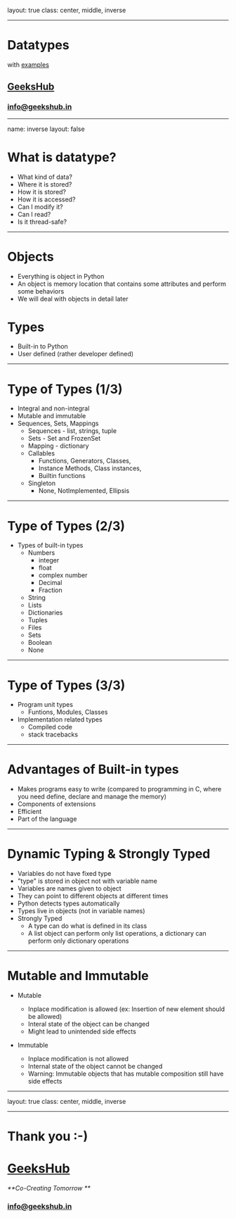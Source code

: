 layout: true
class: center, middle, inverse

---

# Datatypes
with [examples](datatypes.ipynb)
## [GeeksHub](http://www.geekshub.in)
### [info@geekshub.in](mailto:info@geekshub.in)

---

name: inverse
layout: false

# What is datatype?
* What kind of data?
* Where it is stored?
* How it is stored?
* How it is accessed?
* Can I modify it?
* Can I read?
* Is it thread-safe?

---

# Objects
* Everything is object in Python
* An object is memory location that contains some attributes and perform some behaviors
* We will deal with objects in detail later

# Types
* Built-in to Python
* User defined (rather developer defined)

---

# Type of Types (1/3)
* Integral and non-integral
* Mutable and immutable
* Sequences, Sets, Mappings
    - Sequences - list, strings, tuple
    - Sets - Set and FrozenSet
    - Mapping - dictionary
    - Callables
       - Functions, Generators, Classes, 
       - Instance Methods, Class instances, 
       - Builtin functions
    * Singleton
        - None, NotImplemented, Ellipsis

---

# Type of Types (2/3)
- Types of built-in types
    * Numbers
        - integer
        - float
        - complex number
        - Decimal
        - Fraction
    * String
    * Lists
    * Dictionaries
    * Tuples
    * Files
    * Sets
    * Boolean
    * None

---

# Type of Types (3/3)
* Program unit types
    - Funtions, Modules, Classes
* Implementation related types
    - Compiled code
    - stack tracebacks

---

# Advantages of Built-in types
* Makes programs easy to write (compared to programming in C, where you need define, declare and manage the memory)
* Components of extensions
* Efficient
* Part of the language

---

# Dynamic Typing & Strongly Typed
* Variables do not have fixed type
* "type" is stored in object not with variable name
* Variables are names given to object
* They can point to different objects at different times
* Python detects types automatically
* Types live in objects (not in variable names)
* Strongly Typed
    * A type can do what is defined in its class
    * A list object can perform only list operations, a dictionary can perform only dictionary operations

---

# Mutable and Immutable
* Mutable
    - Inplace modification is allowed (ex: Insertion of new element should be allowed)
    - Interal state of the object can be changed
    - Might lead to unintended side effects

* Immutable 
    - Inplace modification is not allowed
    - Internal state of the object cannot be changed
    - Warning: Immutable objects that has mutable composition still have side effects

---

layout: true
class: center, middle, inverse

---

# Thank you :-)

# [GeeksHub](http://www.geekshub.in)
_**Co-Creating Tomorrow **_
### [info@geekshub.in](mailto:info@geekshub.in)
